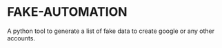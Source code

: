 # FAKE-AUTOMATION
A python tool to generate a list of fake data to create google or any other accounts.
